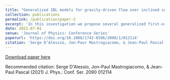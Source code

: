 ```yaml
---
title: "Generalized IBL models for gravity-driven flow over inclined surfaces"
collection: publications
permalink: /publication/paper-2
excerpt: 'In this investigation we propose several generalized first-order integral-boundary-layer (IBL) models to simulate the two-dimensional gravity-driven flow of a thin fluid layer down an incline. Various cases are considered and include: isothermal and non-isothermal flows, flat and wavy bottoms, porous and non-porous surfaces, constant and variable fluid properties, and Newtonian and non-Newtonian fluids. A numerical solution procedure is also proposed to solve the various model equations. Presented here are some results from our numerical experiments. To validate the generalized IBL models comparisons were made with existing results and the agreement was found to be reasonable.'
date: 2021-07-01
venue: 'Journal of Physics: Conference Series'
paperurl: 'https://doi.org/10.1088/1742-6596/2090/1/012114'
citation: 'Serge D’Alessio, Jon-Paur Mastrogiacomo, & Jean-Paul Pascal (2021). J. Phys.: Conf. Ser. 2090 012114'
---
```


[Download paper here](https://doi.org/10.1088/1742-6596/2090/1/012114)

Recommended citation: Serge D'Alessio, Jon-Paul Mastrogiacomo, & Jean-Paul Pascal (2021) J. Phys.: Conf. Ser. 2090 012114
